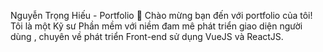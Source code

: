Nguyễn Trọng Hiếu - Portfolio 🚀
Chào mừng bạn đến với portfolio của tôi! Tôi là một Kỹ sư Phần mềm với niềm đam mê phát triển giao diện người dùng , chuyên về phát triển Front-end sử dụng VueJS và ReactJS.
